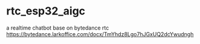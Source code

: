 # rtc_esp32_aigc
a realtime chatbot base on bytedance rtc
https://bytedance.larkoffice.com/docx/TmYhdz8Lgo7hJGxUQ2dcYwudngh
